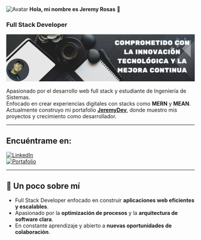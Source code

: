 ![Avatar](./images/avatar_pequeño.png) **Hola, mi nombre es Jeremy Rosas** 🚀  
### Full Stack Developer  

![Banner](./images/banner.png)  


Apasionado por el desarrollo web full stack y estudiante de Ingeniería de Sistemas.  
Enfocado en crear experiencias digitales con stacks como **MERN** y **MEAN**.  
Actualmente construyo mi portafolio [**JeremyDev**](https://frontend-8izd.onrender.com/), donde muestro mis proyectos y crecimiento como desarrollador.

---

## Encuéntrame en:

[![LinkedIn](https://img.shields.io/badge/LinkedIn-Jeremy_Rosas-0077B5?style=for-the-badge&logo=linkedin&logoColor=white&labelColor=101010)](https://www.linkedin.com/in/jeremy-rosas)  
[![Portafolio](https://img.shields.io/badge/Portafolio-JeremyDev-000000?style=for-the-badge&logo=vercel&logoColor=white&labelColor=101010)](https://frontend-8izd.onrender.com/)

---

## 🚀 Un poco sobre mí

- Full Stack Developer enfocado en construir **aplicaciones web eficientes y escalables**.  
- Apasionado por la **optimización de procesos** y la **arquitectura de software clara**.  
- En constante aprendizaje y abierto a **nuevas oportunidades de colaboración**.  
